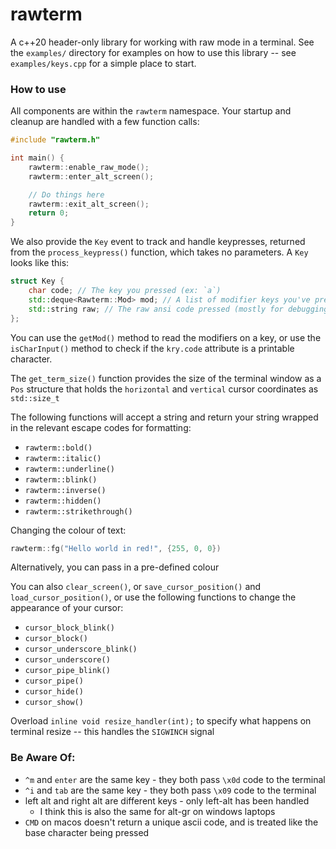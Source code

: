 # rawterm
A c++20 header-only library for working with raw mode in a terminal. See the
`examples/` directory for examples on how to use this library -- see
`examples/keys.cpp` for a simple place to start.


### How to use
All components are within the `rawterm` namespace.
Your startup and cleanup are handled with a few function calls:

```cpp
#include "rawterm.h"

int main() {
    rawterm::enable_raw_mode();
    rawterm::enter_alt_screen();

    // Do things here
    rawterm::exit_alt_screen();
    return 0;
}
```

We also provide the `Key` event to track and handle keypresses, returned from
the `process_keypress()` function, which takes no parameters. A `Key` looks
like this:

```cpp
struct Key {
    char code; // The key you pressed (ex: `a`)
    std::deque<Rawterm::Mod> mod; // A list of modifier keys you've pressed (ex `Rawterm::Mod::Shift`)
    std::string raw; // The raw ansi code pressed (mostly for debugging)
};
```
You can use the `getMod()` method to read the modifiers on a key, or use the 
`isCharInput()` method to check if the `kry.code` attribute is a printable
character.

The `get_term_size()` function provides the size of the terminal window as a
`Pos` structure that holds the `horizontal` and `vertical` cursor coordinates
as `std::size_t`


The following functions will accept a string and return your string wrapped in
the relevant escape codes for formatting:
- `rawterm::bold()`
- `rawterm::italic()`
- `rawterm::underline()`
- `rawterm::blink()`
- `rawterm::inverse()`
- `rawterm::hidden()`
- `rawterm::strikethrough()`

Changing the colour of text:
```cpp
rawterm::fg("Hello world in red!", {255, 0, 0})
```

Alternatively, you can pass in a pre-defined colour

You can also `clear_screen()`, or `save_cursor_position()` and
`load_cursor_position()`, or use the following functions to change the
appearance of your cursor:
- `cursor_block_blink()`
- `cursor_block()`
- `cursor_underscore_blink()`
- `cursor_underscore()`
- `cursor_pipe_blink()`
- `cursor_pipe()`
- `cursor_hide()`
- `cursor_show()`

Overload `inline void resize_handler(int);` to specify what happens on
terminal resize -- this handles the `SIGWINCH` signal

### Be Aware Of:
* `^m` and `enter` are the same key - they both pass `\x0d` code to the terminal
* `^i` and `tab` are the same key - they both pass `\x09` code to the terminal
* left alt and right alt are different keys - only left-alt has been handled
    * I think this is also the same for alt-gr on windows laptops
* `CMD` on macos doesn't return a unique ascii code, and is treated like the
base character being pressed
